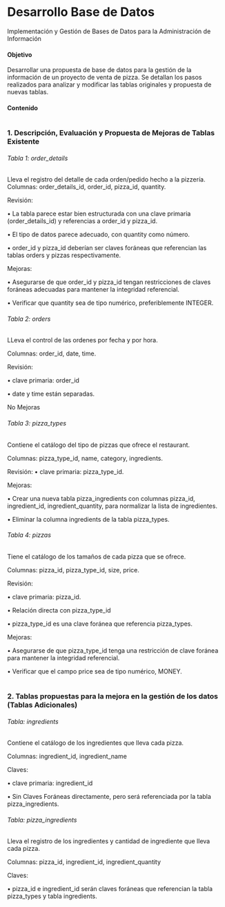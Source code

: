 # Desarrollo Base de Datos 
Implementación y Gestión de Bases de Datos para la Administración de Información


#### Objetivo 
Desarrollar una propuesta de base de datos para la gestión de la información de un proyecto de venta de pizza. Se detallan los pasos realizados para analizar y modificar las tablas originales y propuesta de nuevas tablas. 

#### Contenido 

#

### 1. Descripción, Evaluación  y Propuesta de Mejoras de Tablas Existente 
###### Tabla 1: order_details   
Lleva el registro del detalle de cada orden/pedido hecho a la pizzería.
Columnas: order_details_id, order_id, pizza_id, quantity.

Revisión:

•	La tabla parece estar bien estructurada con una clave primaria (order_details_id) y referencias a order_id y pizza_id.

•	El tipo de datos parece adecuado, con quantity como número.

• order_id y pizza_id deberían ser claves foráneas que referencian las tablas orders y pizzas respectivamente.

Mejoras:

•  Asegurarse de que order_id y pizza_id tengan restricciones de claves foráneas adecuadas para mantener la integridad referencial.

•  Verificar que quantity sea de tipo numérico, preferiblemente INTEGER.
 
###### Tabla 2: orders
LLeva el control de las ordenes por fecha y por hora. 

Columnas: order_id, date, time.

Revisión:

•	clave primaria: order_id

•  date y time están separadas.

No Mejoras 


###### Tabla 3: pizza_types
Contiene el catálogo del tipo de pizzas que ofrece el restaurant. 

Columnas: pizza_type_id, name, category, ingredients.

Revisión:
•	clave primaria: pizza_type_id.

Mejoras:

•  Crear una nueva tabla pizza_ingredients con columnas pizza_id, ingredient_id, ingredient_quantity, para normalizar la lista de ingredientes.

•  Eliminar la columna ingredients de la tabla pizza_types.

###### Tabla 4: pizzas
Tiene el catálogo de los tamaños de cada pizza que se ofrece.

Columnas: pizza_id, pizza_type_id, size, price.

Revisión:

•	clave primaria: pizza_id.

•	Relación directa con pizza_type_id

• pizza_type_id es una clave foránea que referencia pizza_types.

Mejoras:

•  Asegurarse de que pizza_type_id tenga una restricción de clave foránea para mantener la integridad referencial.

•  Verificar que el campo price sea de tipo numérico, MONEY.

#

### 2. Tablas propuestas para la mejora en la gestión de los datos (Tablas Adicionales) 
###### Tabla: ingredients
Contiene el catálogo  de los ingredientes que lleva cada pizza.

Columnas: ingredient_id, ingredient_name

Claves:

• clave primaria: ingredient_id

• Sin Claves Foráneas directamente, pero será referenciada por la tabla pizza_ingredients.



###### Tabla: pizza_ingredients
Lleva el registro de los ingredientes y cantidad de ingrediente que lleva cada pizza.

Columnas: pizza_id, ingredient_id, ingredient_quantity

Claves:

• pizza_id e ingredient_id serán claves foráneas que referencian la tabla pizza_types y tabla ingredients.

